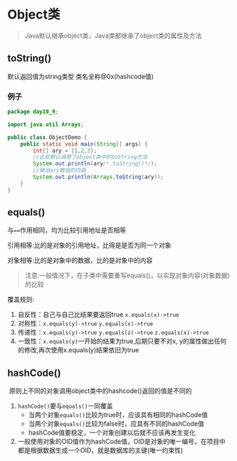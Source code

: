 # Object类

> Java默认继承object类，Java类都继承了object类的属性及方法

## toString()

默认返回值为string类型 类名全称@0x(hashcode值)

### 例子

```java
package day10_9;

import java.util.Arrays;

public class ObjectDemo {
	public static void main(String[] args) {
		int[] ary = {1,2,3};
		//此处默认调用了object类中的toString方法
		System.out.println(ary/*.toString()*/);
		//输出ary数组的内容
		System.out.println(Arrays.toString(ary));
	}
}
```



## equals()

与`==`作用相同，均为比较引用地址是否相等

引用相等:比的是对象的引用地址，比得是是否为同一个对象

对象相等:比的是对象中的数据，比的是对象中的内容

> 注意:一般情况下，在子类中需要重写equals()，以实现对象内容(对象数据)的比较

覆盖规则:

1. 自反性：自己与自己比结果要返回true `x.equals(x)->true`
2. 对称性：`x.equals(y)->true` `y.equals(x)->true`
3. 传递性：`x.equals(y)->true` `y.equals(z)->true` `z.equals(x)->true`
4. 一致性：`x.equals(y)`一开始的结果为true,后期只要不对x, y的属性做出任何的修改,再次使用x.equals(y)结果依旧为true

## hashCode()

​	原则上不同的对象调用object类中的hashcode()返回的值是不同的

1. `hashCode()`要与`equals()`一同覆盖
   - 当两个对象`equals()`比较为true时，应该具有相同的hashCode值
   - 当两个对象`equals()`比较为false时，应具有不同的hashCode值
   - hashCode值要稳定，一个对象创建以后就不应该再发生变化
2. 一般使用对象的OID值作为hashCode值，OID是对象的唯一编号，在项目中都是根据数据生成一个OID，就是数据库的主键(唯一约束性)